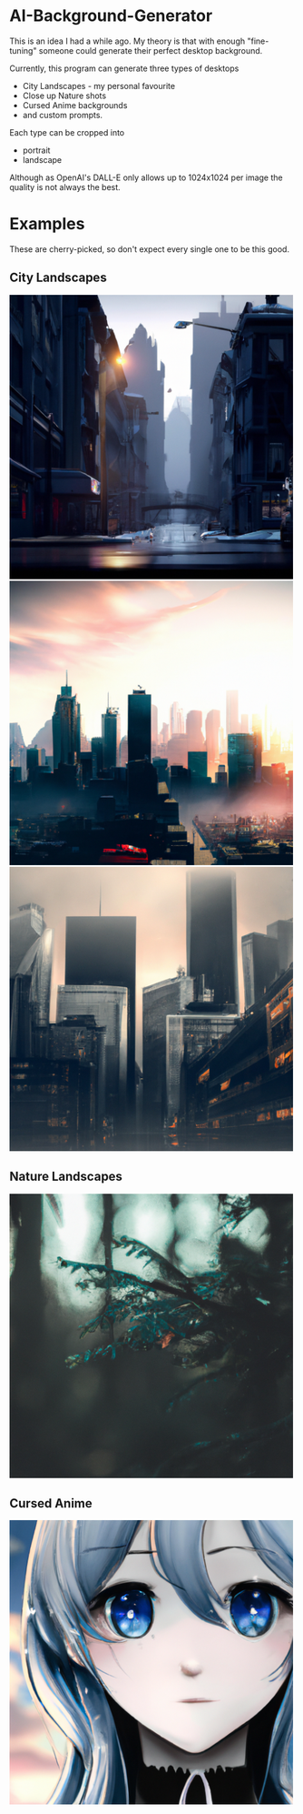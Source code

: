 # AI-Background-Generator
This is an idea I had a while ago.
My theory is that with enough "fine-tuning" someone could generate their perfect desktop background.

Currently, this program can generate three types of desktops
* City Landscapes - my personal favourite
* Close up Nature shots
* Cursed Anime backgrounds
* and custom prompts.

Each type can be cropped into 
* portrait
* landscape

Although as OpenAI's DALL-E only allows up to 1024x1024 per image the quality is not always the best.
# Examples
These are cherry-picked, so don't expect every single one to be this good.
## City Landscapes
<img src="https://github.com/Gwyd0/AI-Background-Generator/blob/main/photos/photo-1-save.png?raw=true" alt="drawing" width="500"/>
<img src="https://github.com/Gwyd0/AI-Background-Generator/blob/main/photos/photo-2-save.png?raw=true" alt="drawing" width="500"/>
<img src="https://github.com/Gwyd0/AI-Background-Generator/blob/main/photos/photo-3-save.png?raw=true" alt="drawing" width="500"/>

## Nature Landscapes
<img src="https://github.com/Gwyd0/AI-Background-Generator/blob/main/photos/image-1.png?raw=true" alt="drawing" width="500"/>

## Cursed Anime
<img src="https://github.com/Gwyd0/AI-Background-Generator/blob/main/photos/photo-5-save.png?raw=true" alt="drawing" width="500"/>

